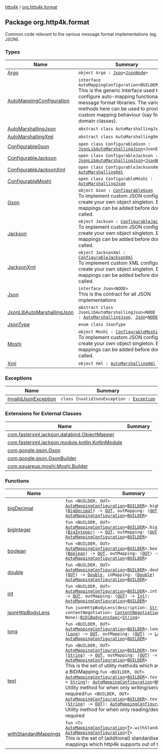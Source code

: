 [http4k](../index.md) / [org.http4k.format](./index.md)

## Package org.http4k.format

Common code relevant to the various message format implementations (eg. JSON).

### Types

| Name | Summary |
|---|---|
| [Argo](-argo/index.md) | `object Argo : `[`Json`](-json/index.md)`<`[`JsonNode`](http://argo.sourceforge.net/javadoc/argo/jdom/JsonNode.html)`>` |
| [AutoMappingConfiguration](-auto-mapping-configuration/index.md) | `interface AutoMappingConfiguration<BUILDER>`<br>This is the generic interface used to configure auto-mapping functionality for message format libraries. The various methods here can be used to provide custom mapping behaviour (say for domain classes). |
| [AutoMarshallingJson](-auto-marshalling-json/index.md) | `abstract class AutoMarshallingJson` |
| [AutoMarshallingXml](-auto-marshalling-xml/index.md) | `abstract class AutoMarshallingXml` |
| [ConfigurableGson](-configurable-gson/index.md) | `open class ConfigurableGson : `[`JsonLibAutoMarshallingJson`](-json-lib-auto-marshalling-json/index.md)`<JsonElement>` |
| [ConfigurableJackson](-configurable-jackson/index.md) | `open class ConfigurableJackson : `[`JsonLibAutoMarshallingJson`](-json-lib-auto-marshalling-json/index.md)`<`[`JsonNode`](https://fasterxml.github.io/jackson-databind/javadoc/2.10/com/fasterxml/jackson/databind/JsonNode.html)`>` |
| [ConfigurableJacksonXml](-configurable-jackson-xml/index.md) | `open class ConfigurableJacksonXml : `[`AutoMarshallingXml`](-auto-marshalling-xml/index.md) |
| [ConfigurableMoshi](-configurable-moshi/index.md) | `open class ConfigurableMoshi : `[`AutoMarshallingJson`](-auto-marshalling-json/index.md) |
| [Gson](-gson.md) | `object Gson : `[`ConfigurableGson`](-configurable-gson/index.md)<br>To implement custom JSON configuration, create your own object singleton. Extra mappings can be added before done() is called. |
| [Jackson](-jackson.md) | `object Jackson : `[`ConfigurableJackson`](-configurable-jackson/index.md)<br>To implement custom JSON configuration, create your own object singleton. Extra mappings can be added before done() is called. |
| [JacksonXml](-jackson-xml.md) | `object JacksonXml : `[`ConfigurableJacksonXml`](-configurable-jackson-xml/index.md)<br>To implement custom XML configuration, create your own object singleton. Extra mappings can be added before done() is called. |
| [Json](-json/index.md) | `interface Json<NODE>`<br>This is the contract for all JSON implementations |
| [JsonLibAutoMarshallingJson](-json-lib-auto-marshalling-json/index.md) | `abstract class JsonLibAutoMarshallingJson<NODE : `[`Any`](https://kotlinlang.org/api/latest/jvm/stdlib/kotlin/-any/index.html)`> : `[`AutoMarshallingJson`](-auto-marshalling-json/index.md)`, `[`Json`](-json/index.md)`<`[`NODE`](-json-lib-auto-marshalling-json/index.md#NODE)`>` |
| [JsonType](-json-type/index.md) | `enum class JsonType` |
| [Moshi](-moshi.md) | `object Moshi : `[`ConfigurableMoshi`](-configurable-moshi/index.md)<br>To implement custom JSON configuration, create your own object singleton. Extra mappings can be added before done() is called. |
| [Xml](-xml/index.md) | `object Xml : `[`AutoMarshallingXml`](-auto-marshalling-xml/index.md) |

### Exceptions

| Name | Summary |
|---|---|
| [InvalidJsonException](-invalid-json-exception/index.md) | `class InvalidJsonException : `[`Exception`](https://kotlinlang.org/api/latest/jvm/stdlib/kotlin/-exception/index.html) |

### Extensions for External Classes

| Name | Summary |
|---|---|
| [com.fasterxml.jackson.databind.ObjectMapper](com.fasterxml.jackson.databind.-object-mapper/index.md) |  |
| [com.fasterxml.jackson.module.kotlin.KotlinModule](com.fasterxml.jackson.module.kotlin.-kotlin-module/index.md) |  |
| [com.google.gson.Gson](com.google.gson.-gson/index.md) |  |
| [com.google.gson.GsonBuilder](com.google.gson.-gson-builder/index.md) |  |
| [com.squareup.moshi.Moshi.Builder](com.squareup.moshi.-moshi.-builder/index.md) |  |

### Functions

| Name | Summary |
|---|---|
| [bigDecimal](big-decimal.md) | `fun <BUILDER, OUT> `[`AutoMappingConfiguration`](-auto-mapping-configuration/index.md)`<`[`BUILDER`](big-decimal.md#BUILDER)`>.bigDecimal(inMapping: (`[`BigDecimal`](https://docs.oracle.com/javase/9/docs/api/java/math/BigDecimal.html)`) -> `[`OUT`](big-decimal.md#OUT)`, outMapping: (`[`OUT`](big-decimal.md#OUT)`) -> `[`BigDecimal`](https://docs.oracle.com/javase/9/docs/api/java/math/BigDecimal.html)`): `[`AutoMappingConfiguration`](-auto-mapping-configuration/index.md)`<`[`BUILDER`](big-decimal.md#BUILDER)`>` |
| [bigInteger](big-integer.md) | `fun <BUILDER, OUT> `[`AutoMappingConfiguration`](-auto-mapping-configuration/index.md)`<`[`BUILDER`](big-integer.md#BUILDER)`>.bigInteger(inMapping: (`[`BigInteger`](https://docs.oracle.com/javase/9/docs/api/java/math/BigInteger.html)`) -> `[`OUT`](big-integer.md#OUT)`, outMapping: (`[`OUT`](big-integer.md#OUT)`) -> `[`BigInteger`](https://docs.oracle.com/javase/9/docs/api/java/math/BigInteger.html)`): `[`AutoMappingConfiguration`](-auto-mapping-configuration/index.md)`<`[`BUILDER`](big-integer.md#BUILDER)`>` |
| [boolean](boolean.md) | `fun <BUILDER, OUT> `[`AutoMappingConfiguration`](-auto-mapping-configuration/index.md)`<`[`BUILDER`](boolean.md#BUILDER)`>.boolean(inMapping: (`[`Boolean`](https://kotlinlang.org/api/latest/jvm/stdlib/kotlin/-boolean/index.html)`) -> `[`OUT`](boolean.md#OUT)`, outMapping: (`[`OUT`](boolean.md#OUT)`) -> `[`Boolean`](https://kotlinlang.org/api/latest/jvm/stdlib/kotlin/-boolean/index.html)`): `[`AutoMappingConfiguration`](-auto-mapping-configuration/index.md)`<`[`BUILDER`](boolean.md#BUILDER)`>` |
| [double](double.md) | `fun <BUILDER, OUT> `[`AutoMappingConfiguration`](-auto-mapping-configuration/index.md)`<`[`BUILDER`](double.md#BUILDER)`>.double(outMapping: (`[`OUT`](double.md#OUT)`) -> `[`Double`](https://kotlinlang.org/api/latest/jvm/stdlib/kotlin/-double/index.html)`, inMapping: (`[`Double`](https://kotlinlang.org/api/latest/jvm/stdlib/kotlin/-double/index.html)`) -> `[`OUT`](double.md#OUT)`): `[`AutoMappingConfiguration`](-auto-mapping-configuration/index.md)`<`[`BUILDER`](double.md#BUILDER)`>` |
| [int](int.md) | `fun <BUILDER, OUT> `[`AutoMappingConfiguration`](-auto-mapping-configuration/index.md)`<`[`BUILDER`](int.md#BUILDER)`>.int(inMapping: (`[`Int`](https://kotlinlang.org/api/latest/jvm/stdlib/kotlin/-int/index.html)`) -> `[`OUT`](int.md#OUT)`, outMapping: (`[`OUT`](int.md#OUT)`) -> `[`Int`](https://kotlinlang.org/api/latest/jvm/stdlib/kotlin/-int/index.html)`): `[`AutoMappingConfiguration`](-auto-mapping-configuration/index.md)`<`[`BUILDER`](int.md#BUILDER)`>` |
| [jsonHttpBodyLens](json-http-body-lens.md) | `fun jsonHttpBodyLens(description: `[`String`](https://kotlinlang.org/api/latest/jvm/stdlib/kotlin/-string/index.html)`? = null, contentNegotiation: `[`ContentNegotiation`](../org.http4k.lens/-content-negotiation/index.md)` = None): `[`BiDiBodyLensSpec`](../org.http4k.lens/-bi-di-body-lens-spec/index.md)`<`[`String`](https://kotlinlang.org/api/latest/jvm/stdlib/kotlin/-string/index.html)`>` |
| [long](long.md) | `fun <BUILDER, OUT> `[`AutoMappingConfiguration`](-auto-mapping-configuration/index.md)`<`[`BUILDER`](long.md#BUILDER)`>.long(inMapping: (`[`Long`](https://kotlinlang.org/api/latest/jvm/stdlib/kotlin/-long/index.html)`) -> `[`OUT`](long.md#OUT)`, outMapping: (`[`OUT`](long.md#OUT)`) -> `[`Long`](https://kotlinlang.org/api/latest/jvm/stdlib/kotlin/-long/index.html)`): `[`AutoMappingConfiguration`](-auto-mapping-configuration/index.md)`<`[`BUILDER`](long.md#BUILDER)`>` |
| [text](text.md) | `fun <BUILDER, OUT> `[`AutoMappingConfiguration`](-auto-mapping-configuration/index.md)`<`[`BUILDER`](text.md#BUILDER)`>.text(inMapping: (`[`String`](https://kotlinlang.org/api/latest/jvm/stdlib/kotlin/-string/index.html)`) -> `[`OUT`](text.md#OUT)`, outMapping: (`[`OUT`](text.md#OUT)`) -> `[`String`](https://kotlinlang.org/api/latest/jvm/stdlib/kotlin/-string/index.html)`): `[`AutoMappingConfiguration`](-auto-mapping-configuration/index.md)`<`[`BUILDER`](text.md#BUILDER)`>`<br>This is the set of utility methods which avoid the creation of a BiDiMapping.`fun <BUILDER, OUT> `[`AutoMappingConfiguration`](-auto-mapping-configuration/index.md)`<`[`BUILDER`](text.md#BUILDER)`>.text(mapping: (`[`OUT`](text.md#OUT)`) -> `[`String`](https://kotlinlang.org/api/latest/jvm/stdlib/kotlin/-string/index.html)`): `[`AutoMappingConfiguration`](-auto-mapping-configuration/index.md)`<`[`BUILDER`](text.md#BUILDER)`>`<br>Utility method for when only writing/serialization is required`fun <BUILDER, OUT> `[`AutoMappingConfiguration`](-auto-mapping-configuration/index.md)`<`[`BUILDER`](text.md#BUILDER)`>.text(mapping: (`[`String`](https://kotlinlang.org/api/latest/jvm/stdlib/kotlin/-string/index.html)`) -> `[`OUT`](text.md#OUT)`): `[`AutoMappingConfiguration`](-auto-mapping-configuration/index.md)`<`[`BUILDER`](text.md#BUILDER)`>`<br>Utility method for when only reading/deserialization is required |
| [withStandardMappings](with-standard-mappings.md) | `fun <T> `[`AutoMappingConfiguration`](-auto-mapping-configuration/index.md)`<`[`T`](with-standard-mappings.md#T)`>.withStandardMappings(): `[`AutoMappingConfiguration`](-auto-mapping-configuration/index.md)`<`[`T`](with-standard-mappings.md#T)`>`<br>This is the set of (additional) standardised string &lt;-&gt; type mappings which http4k supports out of the box. |

